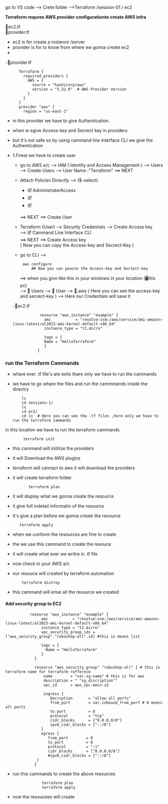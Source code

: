 go to VS code --> Crete folder 
-->Terraform /session-01 / ec2

**Terraform requres AWS provider configurationto create AWS infra**

📂ec2.tf  <br>
📂provider.tf  <br>
- ec2 is for create a instance /server
- provider is for to know from where we gonna create ec2
- 
-📂provider.tf <br>
   

          Terraform {
            required_providers {
              AWS = {
                source = "hashicorp/aws"
                version = "5.32.0"  # AWS Provider Version
              }
            }
          }
          provider "aws" {
            region = "us-east-1"

- in this provider we have to give Authentication 
- when w egive Access-key and Secrect key in providers
- but it's not safe so by using cammand line interface CLI we give the Authentication
- 1.Firest we have to create user
   * go to AWS a/c  --> IAM ( Identity and Access Management )
     --> Users  --> Create Users --> User Name :"Terraform"
     ==> NEXT 
   * Attach Policies Diriectly --> ($-select)
     - 🗹 AdministraterAccess
     - 🗹
     - 🗹
       
     ==> NEXT ==> Create User
   * Terraform (User) --> Security Credentials --> Create Access key <br>
     --> 🗹 Cammand Line Interface CLI <br>
      ==> NEXT ==> Create Access key  <br>
     ( Now you can copy the Access-key and Secrect-Key )
   * go to  CLI -->

          aws configure
              ## Now you can peaste the Access-key and Sectect-key
       ==> when you give like this in your windows in your location (🖥️this pc) <br>
          --> 📂 Users --> 📂 User --> 📂.aws ( Here you can see the access-key and secrect-key )
          --> Here our Credentials will save it

  -📂ec2.tf

                  resource "aws_instance" "example" {
                    ami           = "resolve:ssm:/aws/service/ami-amazon-linux-latest/al2023-ami-kernel-default-x86_64"
                    instance_type = "t2.micro"

                    tags = {
                    Name = "HelloTerraform"
                    }
                 }

### run the Terraform Cammands
- whare ever .tf file's are exits thare only we have to run the cammands
- we have to go whare the files and run the cammmands inside the directry

          ls
          cd sessions-1/
          ls
          cd ec2/
          cd ls  # Here you can see the .tf files ,here only we have to run the terraform cammands

in this location we have to run the terraform cammands 

            terraform init
- this cammand will initilize the providers
- it will Download the AWS plugins
- terraform will cannact to aws it will download the providers
- it will create terraform folder

             terraform plan
- it will display what we gonna create the resource
- it give full indetail informatin of  the  resource
- it's give a plan before we gonna create the resource

         terraform apply
- when we conform the resources are fine to create
- the we use this cammand to create the resouce
- it will create what ever we writre in .tf file
- now check in your AWS a/c
- our resouce will created by terraform automation

          terraform distroy
- this cammand will erise all the resource we created

#### Add security group to EC2 

               resource "aws_instance" "example" {
                    ami           = "resolve:ssm:/aws/service/ami-amazon-linux-latest/al2023-ami-kernel-default-x86_64"
                    instance_type = "t2.micro"
                    vpc_security_group_ids = ["aws_security_group"."roboshop-all".id] #this is means list

                    tags = {
                      Name = "HelloTerraform"
                    }
                 }

                 resource "aws_security_group" "roboshop-all" { # this is terraform name for terraform reffernce 
                     name        = "var.sg-name" # this is for aws
                     description = " "sg_discription""
                     vpc_id      = aws_vpc.main.id

                     ingress {
                        Decription       = "allow all ports"
                        from_port        = var.inbound_from_port # 0 means all ports
                        to_port          = 0
                        protocol         = "tcp"
                        cidr_blocks      = ["0.0.0.0/0"]
                        ipv6_cidr_blocks = ["::/0"]
                    }
                    egress {
                       from_port        = 0
                       to_port          = 0
                       protocol         = "-1"
                       cidr_blocks      = ["0.0.0.0/0"]
                       #ipv6_cidr_blocks = ["::/0"]
                  }
                 }
- run this cammands to create the above resources

                  
                   terraform plan
                   terraform apply
- now the resoucees will create  
                 
                 
                
  

